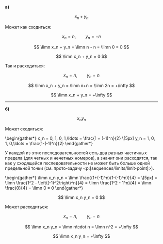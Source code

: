 **а)**

$$ x_n + y_n $$

Может как сходиться:

$$ x_n = n, \qquad y_n = -n $$

$$ \limn x_n + y_n = \limn n - n = \limn 0 = 0 $$

$$ \limn x_n + y_n = 0 $$

Так и расходиться:

$$ x_n = n, \qquad y_n = n $$

$$ \limn x_n + y_n = \limn n+n = \limn 2n = +\infty $$

$$ \limn x_n + y_n = +\infty $$

---

**б)**

$$ x_n y_n $$

Может сходиться:

\begin{gather*}
    x_n = 0, 1, 0, 1,\ldots = \frac{1 + (-1)^n}{2}
    \\[5px]
    y_n = 1, 0, 1, 0,\ldots = \frac{1-(-1)^n}{2}
\end{gather*}

У каждой из этих последовательностей есть два разных частичных предела (для четных и нечетных номеров), а значит они расходятся, так как у сходящейся последовательности не может быть больше одной предельной точки (см. прото-задачу <p:[sequences/limits/limit-point]>).

\begin{gather*}
    \limn x_n y_n = \limn \frac{(1+(-1)^n)(1-(-1)^n)}{4} =
    \\[5px]
    = \limn \frac{1^2 - \left((-1)^2\right)^n}{4} = \limn \frac{1^2 - 1^n}{4} = \limn \frac{0}{4} = \limn 0 = 0
\end{gather*}

$$ \limn x_n y_n = 0 $$

Может расходиться:

$$ x_n = n, \qquad y_n = n $$

$$ \limn x_n y_n = \limn n\cdot n = \limn n^2 = +\infty $$

$$ \limn x_n y_n = +\infty $$